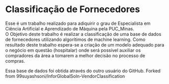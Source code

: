 # Classificação de Fornecedores

Esse é um trabalho realizado para adiquirir o grau de Especialista em Ciência Artificial e Aprendizado de Máquina pela PUC_Minas.
<br>
O Objetivo deste trabalho é realizar a classificação de uma base de dados de fornecedores utilizando algorítimos de machine learning. 
Como resultado deste trabalho espera-se a criação de um modelo adequado para o negócio em questão (hospitalar) onde será possível auxiliar os compradores da área a tomarem a melhor decisão no processo de compras.


Essa base de dados foi obtida através do outro usuário do GitHub.
Forked from 99suyashsoni/InforGlobalSoln-VendorClassification
